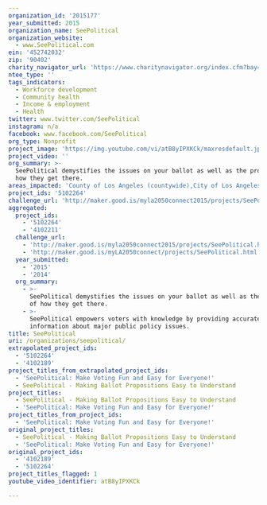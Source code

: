 ```yaml
---
organization_id: '2015177'
year_submitted: 2015
organization_name: SeePolitical
organization_website:
  - www.SeePolitical.com
ein: '452742032'
zip: '90402'
charity_navigator_url: 'https://www.charitynavigator.org/index.cfm?bay=search.profile&ein=452742032'
ntee_type: ''
tags_indicators:
  - Workforce development
  - Community health
  - Income & employment
  - Health
twitter: www.twitter.com/SeePolitical
instagram: n/a
facebook: www.facebook.com/SeePolitical
org_type: Nonprofit
project_image: 'https://img.youtube.com/vi/atB8yIPXKCk/maxresdefault.jpg'
project_video: ''
org_summary: >-
  SeePolitical demystifies the issues on your ballot as well as the process of
  how they get there.
areas_impacted: 'County of Los Angeles (countywide),City of Los Angeles (citywide),LAUSD'
project_ids: '5102264'
challenge_url: 'http://maker.good.is/myla2050connect2015/projects/SeePolitical.html'
aggregated:
  project_ids:
    - '5102264'
    - '4102211'
  challenge_url:
    - 'http://maker.good.is/myla2050connect2015/projects/SeePolitical.html'
    - 'http://maker.good.is/myLA2050connect/projects/SeePolitical.html'
  year_submitted:
    - '2015'
    - '2014'
  org_summary:
    - >-
      SeePolitical demystifies the issues on your ballot as well as the process
      of how they get there.
    - >-
      SeePolitical empowers voters with knowledge by providing accurate
      information about major public policy issues.
title: SeePolitical
uri: /organizations/seepolitical/
extrapolated_project_ids:
  - '5102264'
  - '4102189'
project_titles_from_extrapolated_project_ids:
  - 'SeePolitical: Make Voting Fun and Easy for Everyone!'
  - SeePolitical - Making Ballot Propositions Easy to Understand
project_titles:
  - SeePolitical - Making Ballot Propositions Easy to Understand
  - 'SeePolitical: Make Voting Fun and Easy for Everyone!'
project_titles_from_project_ids:
  - 'SeePolitical: Make Voting Fun and Easy for Everyone!'
original_project_titles:
  - SeePolitical - Making Ballot Propositions Easy to Understand
  - 'SeePolitical: Make Voting Fun and Easy for Everyone!'
original_project_ids:
  - '4102189'
  - '5102264'
project_titles_flagged: 1
youtube_video_identifier: atB8yIPXKCk

---
```

